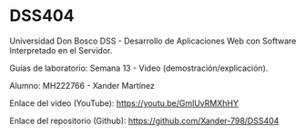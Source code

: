 # DSS404
Universidad Don Bosco
DSS - Desarrollo de Aplicaciones Web con Software Interpretado en el Servidor.

Guías de laboratorio: Semana 13 - Video (demostración/explicación).

Alumno: MH222766 - Xander Martínez 

Enlace del video (YouTube): https://youtu.be/GmlUvRMXhHY

Enlace del repositorio (Github): https://github.com/Xander-798/DSS404
